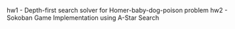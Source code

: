 hw1 - Depth-first search solver for Homer-baby-dog-poison problem
hw2 - Sokoban Game Implementation using A-Star Search
